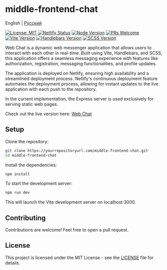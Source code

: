 # middle-frontend-chat

English | [Русский](README.ru.md)

[![License: MIT](https://img.shields.io/badge/License-MIT-yellow.svg)](LICENSE)
[![Netlify Status](https://api.netlify.com/api/v1/badges/23da39d8-8e18-44dc-a28a-154e72be931f/deploy-status)](https://app.netlify.com/sites/creamlaflare-messenger/deploys)
[![Node Version](https://img.shields.io/badge/node-%3E%3D12-brightgreen.svg)](https://nodejs.org/)
[![PRs Welcome](https://img.shields.io/badge/PRs-welcome-brightgreen.svg)](http://makeapullrequest.com)
[![Vite Version](https://img.shields.io/badge/Vite-2.5.0-brightgreen)](https://vitejs.dev/)
[![Handlebars Version](https://img.shields.io/badge/Handlebars-4.7.7-brightgreen)](https://handlebarsjs.com/)
[![SCSS Version](https://img.shields.io/badge/SCSS-1.35.1-brightgreen)](https://sass-lang.com/)

Web Chat is a dynamic web messenger application that allows users to interact with each other in real-time. Built using Vite, Handlebars, and SCSS, this application offers a seamless messaging experience with features like authorization, registration, messaging functionalities, and profile updates.

The application is deployed on Netlify, ensuring high availability and a streamlined deployment process. Netlify's continuous deployment feature automates the deployment process, allowing for instant updates to the live application with each push to the repository.

In the current implementation, the Express server is used exclusively for serving static web pages.

Check out the live version here: [Web Chat](https://creamlaflare-messenger.netlify.app)

## Setup

Clone the repository:

```bash
git clone https://yourrepositoryurl.com/middle-frontend-chat.git
cd middle-frontend-chat
```
Install the dependencies:
```bash
npm install
```
To start the development server:
```bash
npm run dev
```
This will launch the Vite development server on localhost:3000. 

## Contributing
Contributions are welcome! Feel free to open a pull request.

## License
This project is licensed under the MIT License - see the [LICENSE](LICENSE) file for details.
